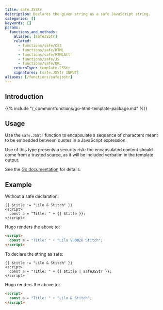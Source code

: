 ```yaml
---
title: safe.JSStr
description: Declares the given string as a safe JavaScript string.
categories: []
keywords: []
params:
  functions_and_methods:
    aliases: [safeJSStr]
    related:
      - functions/safe/CSS
      - functions/safe/HTML
      - functions/safe/HTMLAttr
      - functions/safe/JS
      - functions/safe/URL
    returnType: template.JSStr
    signatures: [safe.JSStr INPUT]
aliases: [/functions/safejsstr]
---
```


## Introduction

{{% include "/_common/functions/go-html-template-package.md" %}}

## Usage

Use the `safe.JSStr` function to encapsulate a sequence of characters meant to be embedded between quotes in a JavaScript expression.

Use of this type presents a security risk: the encapsulated content should come from a trusted source, as it will be included verbatim in the template output.

See the [Go documentation] for details.

[Go documentation]: https://pkg.go.dev/html/template#JSStr

## Example

Without a safe declaration:

```go-html-template
{{ $title := "Lilo & Stitch" }}
<script>
  const a = "Title: " + {{ $title }};
</script>
```

Hugo renders the above to:

```html
<script>
  const a = "Title: " + "Lilo \u0026 Stitch";
</script>
```

To declare the string as safe:

```go-html-template
{{ $title := "Lilo & Stitch" }}
<script>
  const a = "Title: " + {{ $title | safeJSStr }};
</script>
```

Hugo renders the above to:

```html
<script>
  const a = "Title: " + "Lilo & Stitch";
</script>
```

